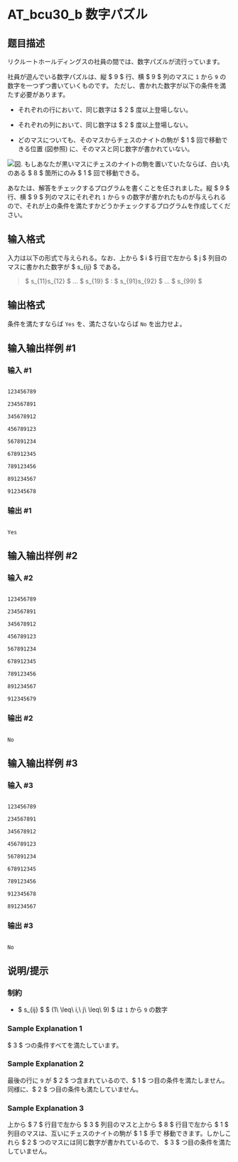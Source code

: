 # AT_bcu30_b 数字パズル

## 题目描述

[problemUrl]: https://atcoder.jp/contests/bcu30/tasks/bcu30_b

リクルートホールディングスの社員の間では、数字パズルが流行っています。

社員が遊んでいる数字パズルは、縦 $ 9 $ 行、横 $ 9 $ 列のマスに `1` から `9` の数字を一つずつ書いていくものです。 ただし、書かれた数字が以下の条件を満たす必要があります。

- それぞれの行において、同じ数字は $ 2 $ 度以上登場しない。
- それぞれの列において、同じ数字は $ 2 $ 度以上登場しない。
- どのマスについても、そのマスからチェスのナイトの駒が $ 1 $ 回で移動できる位置 (図参照) に、そのマスと同じ数字が書かれていない。

 ![](https://cdn.luogu.com.cn/upload/vjudge_pic/AT_bcu30_b/946fb7ff573b8522425c84197e9823c873e98a42.png)図. もしあなたが黒いマスにチェスのナイトの駒を置いていたならば、白い丸のある $ 8 $ 箇所にのみ $ 1 $ 回で移動できる。

 

あなたは、解答をチェックするプログラムを書くことを任されました。縦 $ 9 $ 行、横 $ 9 $ 列のマスにそれぞれ `1` から `9` の数字が書かれたものが与えられるので、それが上の条件を満たすかどうかチェックするプログラムを作成してください。

## 输入格式

入力は以下の形式で与えられる。なお、上から $ i $ 行目で左から $ j $ 列目のマスに書かれた数字が $ s_{ij} $ である。

> $ s_{11}s_{12} $ ... $ s_{19} $ : $ s_{91}s_{92} $ ... $ s_{99} $

## 输出格式

条件を満たすならば `Yes` を、満たさないならば `No` を出力せよ。

## 输入输出样例 #1

### 输入 #1

```
123456789
234567891
345678912
456789123
567891234
678912345
789123456
891234567
912345678
```

### 输出 #1

```
Yes
```

## 输入输出样例 #2

### 输入 #2

```
123456789
234567891
345678912
456789123
567891234
678912345
789123456
891234567
912345679
```

### 输出 #2

```
No
```

## 输入输出样例 #3

### 输入 #3

```
123456789
234567891
345678912
456789123
567891234
678912345
789123456
912345678
891234567
```

### 输出 #3

```
No
```

## 说明/提示

### 制約

- $ s_{ij} $ $ (1\ \leq\ i,\ j\ \leq\ 9) $ は `1` から `9` の数字

### Sample Explanation 1

$ 3 $ つの条件すべてを満たしています。

### Sample Explanation 2

最後の行に `9` が $ 2 $ つ含まれているので、$ 1 $ つ目の条件を満たしません。同様に、$ 2 $ つ目の条件も満たしていません。

### Sample Explanation 3

上から $ 7 $ 行目で左から $ 3 $ 列目のマスと上から $ 8 $ 行目で左から $ 1 $ 列目のマスは、互いにチェスのナイトの駒が $ 1 $ 手で 移動できます。しかしこれら $ 2 $ つのマスには同じ数字が書かれているので、 $ 3 $ つ目の条件を満たしていません。